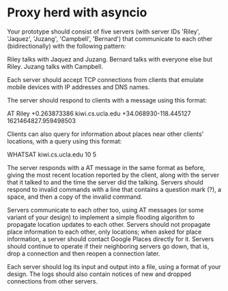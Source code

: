 # Proxy herd with asyncio

Your prototype should consist of five servers (with server IDs 'Riley', 'Jaquez', 'Juzang', 'Campbell', 'Bernard') that communicate to each other (bidirectionally) with the following pattern:

Riley talks with Jaquez and Juzang.
Bernard talks with everyone else but Riley.
Juzang talks with Campbell.

Each server should accept TCP connections from clients that emulate mobile devices with IP addresses and DNS names.

The server should respond to clients with a message using this format:

AT Riley +0.263873386 kiwi.cs.ucla.edu +34.068930-118.445127 1621464827.959498503

Clients can also query for information about places near other clients' locations, with a query using this format:

WHATSAT kiwi.cs.ucla.edu 10 5

The server responds with a AT message in the same format as before, giving the most recent location reported by the client, along with the server that it talked to and the time the server did the talking.
Servers should respond to invalid commands with a line that contains a question mark (?), a space, and then a copy of the invalid command.

Servers communicate to each other too, using AT messages (or some variant of your design) to implement a simple flooding algorithm to propagate location updates to each other. Servers should not propagate place information to each other, only locations; when asked for place information, a server should contact Google Places directly for it. Servers should continue to operate if their neighboring servers go down, that is, drop a connection and then reopen a connection later.

Each server should log its input and output into a file, using a format of your design. The logs should also contain notices of new and dropped connections from other servers.
